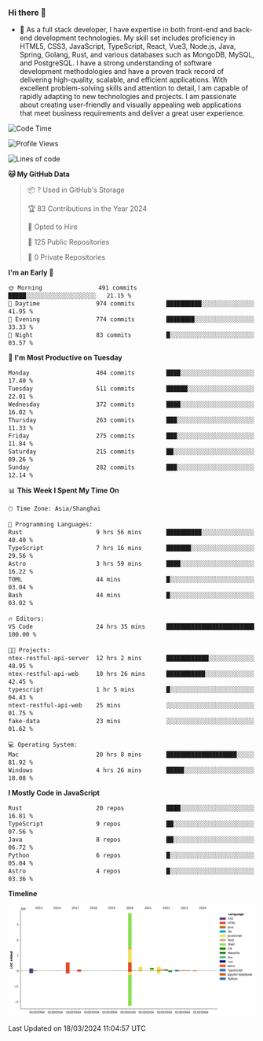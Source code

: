 ### Hi there 👋

- 🌱 As a full stack developer, I have expertise in both front-end and back-end development technologies. My skill set includes proficiency in HTML5, CSS3, JavaScript, TypeScript, React, Vue3, Node.js, Java, Spring, Golang, Rust, and various databases such as MongoDB, MySQL, and PostgreSQL. I have a strong understanding of software development methodologies and have a proven track record of delivering high-quality, scalable, and efficient applications. With excellent problem-solving skills and attention to detail, I am capable of rapidly adapting to new technologies and projects. I am passionate about creating user-friendly and visually appealing web applications that meet business requirements and deliver a great user experience.

<!--START_SECTION:waka-->
![Code Time](http://img.shields.io/badge/Code%20Time-1%2C250%20hrs%2030%20mins-blue)

![Profile Views](http://img.shields.io/badge/Profile%20Views-0-blue)

![Lines of code](https://img.shields.io/badge/From%20Hello%20World%20I%27ve%20Written-5.6%20million%20lines%20of%20code-blue)

**🐱 My GitHub Data** 

> 📦 ? Used in GitHub's Storage 
 > 
> 🏆 83 Contributions in the Year 2024
 > 
> 💼 Opted to Hire
 > 
> 📜 125 Public Repositories 
 > 
> 🔑 0 Private Repositories 
 > 
**I'm an Early 🐤** 

```text
🌞 Morning                491 commits         █████░░░░░░░░░░░░░░░░░░░░   21.15 % 
🌆 Daytime                974 commits         ██████████░░░░░░░░░░░░░░░   41.95 % 
🌃 Evening                774 commits         ████████░░░░░░░░░░░░░░░░░   33.33 % 
🌙 Night                  83 commits          █░░░░░░░░░░░░░░░░░░░░░░░░   03.57 % 
```
📅 **I'm Most Productive on Tuesday** 

```text
Monday                   404 commits         ████░░░░░░░░░░░░░░░░░░░░░   17.40 % 
Tuesday                  511 commits         ██████░░░░░░░░░░░░░░░░░░░   22.01 % 
Wednesday                372 commits         ████░░░░░░░░░░░░░░░░░░░░░   16.02 % 
Thursday                 263 commits         ███░░░░░░░░░░░░░░░░░░░░░░   11.33 % 
Friday                   275 commits         ███░░░░░░░░░░░░░░░░░░░░░░   11.84 % 
Saturday                 215 commits         ██░░░░░░░░░░░░░░░░░░░░░░░   09.26 % 
Sunday                   282 commits         ███░░░░░░░░░░░░░░░░░░░░░░   12.14 % 
```


📊 **This Week I Spent My Time On** 

```text
🕑︎ Time Zone: Asia/Shanghai

💬 Programming Languages: 
Rust                     9 hrs 56 mins       ██████████░░░░░░░░░░░░░░░   40.40 % 
TypeScript               7 hrs 16 mins       ███████░░░░░░░░░░░░░░░░░░   29.56 % 
Astro                    3 hrs 59 mins       ████░░░░░░░░░░░░░░░░░░░░░   16.22 % 
TOML                     44 mins             █░░░░░░░░░░░░░░░░░░░░░░░░   03.04 % 
Bash                     44 mins             █░░░░░░░░░░░░░░░░░░░░░░░░   03.02 % 

🔥 Editors: 
VS Code                  24 hrs 35 mins      █████████████████████████   100.00 % 

🐱‍💻 Projects: 
ntex-restful-api-server  12 hrs 2 mins       ████████████░░░░░░░░░░░░░   48.95 % 
ntex-restful-api-web     10 hrs 26 mins      ███████████░░░░░░░░░░░░░░   42.45 % 
typescript               1 hr 5 mins         █░░░░░░░░░░░░░░░░░░░░░░░░   04.43 % 
ntext-restful-api-web    25 mins             ░░░░░░░░░░░░░░░░░░░░░░░░░   01.75 % 
fake-data                23 mins             ░░░░░░░░░░░░░░░░░░░░░░░░░   01.62 % 

💻 Operating System: 
Mac                      20 hrs 8 mins       ████████████████████░░░░░   81.92 % 
Windows                  4 hrs 26 mins       █████░░░░░░░░░░░░░░░░░░░░   18.08 % 
```

**I Mostly Code in JavaScript** 

```text
Rust                     20 repos            ████░░░░░░░░░░░░░░░░░░░░░   16.81 % 
TypeScript               9 repos             ██░░░░░░░░░░░░░░░░░░░░░░░   07.56 % 
Java                     8 repos             ██░░░░░░░░░░░░░░░░░░░░░░░   06.72 % 
Python                   6 repos             █░░░░░░░░░░░░░░░░░░░░░░░░   05.04 % 
Astro                    4 repos             █░░░░░░░░░░░░░░░░░░░░░░░░   03.36 % 
```



**Timeline**

![Lines of Code chart](https://raw.githubusercontent.com/elton/elton/main/assets/bar_graph.png)


 Last Updated on 18/03/2024 11:04:57 UTC
<!--END_SECTION:waka-->

<!--
**elton/elton** is a ✨ _special_ ✨ repository because its `README.md` (this file) appears on your GitHub profile.

Here are some ideas to get you started:

- 🔭 I’m currently working on ...
- 🌱 I’m currently learning ...
- 👯 I’m looking to collaborate on ...
- 🤔 I’m looking for help with ...
- 💬 Ask me about ...
- 📫 How to reach me: ...
- 😄 Pronouns: ...
- ⚡ Fun fact: ...
-->
